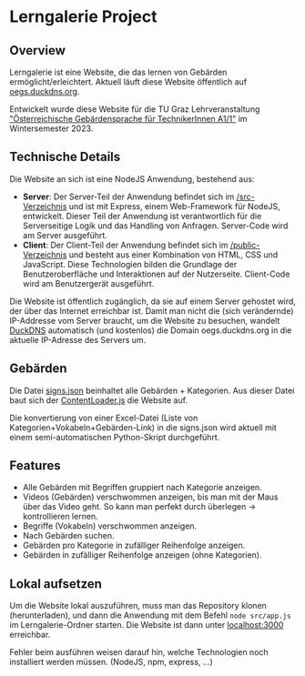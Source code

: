 # Lerngalerie Project

## Overview

Lerngalerie ist eine Website, die das lernen von Gebärden ermöglicht/erleichtert. Aktuell läuft diese Website öffentlich auf [oegs.duckdns.org](https://oegs.duckdns.org).

Entwickelt wurde diese Website für die TU Graz Lehrveranstaltung ["Österreichische Gebärdensprache für TechnikerInnen A1/1"](https://www.tugraz.at/studium/studieren-an-der-tu-graz/studierende/sprachen-lernen-an-der-tu-graz/sprachangebot) im Wintersemester 2023.

## Technische Details

Die Website an sich ist eine NodeJS Anwendung, bestehend aus:

- **Server**: Der Server-Teil der Anwendung befindet sich im [/src-Verzeichnis](./src/) und ist mit Express, einem Web-Framework für NodeJS, entwickelt. Dieser Teil der Anwendung ist verantwortlich für die Serverseitige Logik und das Handling von Anfragen. Server-Code wird am Server ausgeführt.
- **Client**: Der Client-Teil der Anwendung befindet sich im [/public-Verzeichnis](./public/) und besteht aus einer Kombination von HTML, CSS und JavaScript. Diese Technologien bilden die Grundlage der Benutzeroberfläche und Interaktionen auf der Nutzerseite. Client-Code wird am Benutzergerät ausgeführt.

Die Website ist öffentlich zugänglich, da sie auf einem Server gehostet wird, der über das Internet erreichbar ist. Damit man nicht die (sich verändernde) IP-Addresse vom Server braucht, um die Website zu besuchen, wandelt [DuckDNS](https://duckdns.org/) automatisch (und kostenlos) die Domain oegs.duckdns.org in die aktuelle IP-Adresse des Servers um.

## Gebärden

Die Datei [signs.json](./public/signs.json) beinhaltet alle Gebärden + Kategorien. Aus dieser Datei baut sich der [ContentLoader.js](./public/js/ContentLoader.js) die Website auf.

Die konvertierung von einer Excel-Datei (Liste von Kategorien+Vokabeln+Gebärden-Link) in die signs.json wird aktuell mit einem semi-automatischen Python-Skript durchgeführt.

## Features

- Alle Gebärden mit Begriffen gruppiert nach Kategorie anzeigen.
- Videos (Gebärden) verschwommen anzeigen, bis man mit der Maus über das Video geht. So kann man perfekt durch überlegen -> kontrollieren lernen.
- Begriffe (Vokabeln) verschwommen anzeigen.
- Nach Gebärden suchen.
- Gebärden pro Kategorie in zufälliger Reihenfolge anzeigen.
- Gebärden in zufälliger Reihenfolge anzeigen (ohne Kategorien).

## Lokal aufsetzen

Um die Website lokal auszuführen, muss man das Repository klonen (herunterladen), und dann die Anwendung mit dem Befehl `node src/app.js` im Lerngalerie-Ordner starten. Die Website ist dann unter [localhost:3000](http://localhost:3000) erreichbar.

Fehler beim ausführen weisen darauf hin, welche Technologien noch installiert werden müssen. (NodeJS, npm, express, ...)
